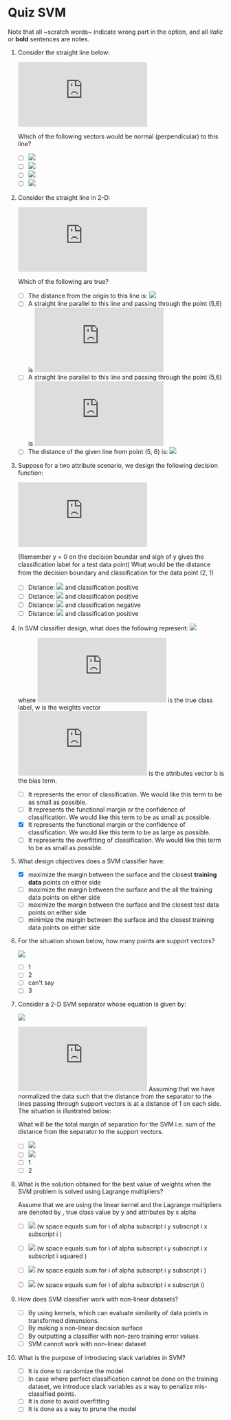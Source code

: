 # Quiz SVM

Note that all ~scratch words~ indicate wrong part in the option, and all
_italic_ or __bold__ sentences are notes.

1.  Consider the straight line below:

    ![](http://latex.codecogs.com/svg.latex?4x+2y+7=0)
        
    Which of the following vectors would be normal (perpendicular) to this line?
    
    -   [ ] ![](http://latex.codecogs.com/svg.latex?\binom{4}{2})
    -   [ ] ![](http://latex.codecogs.com/svg.latex?\binom{2}{4})
    -   [ ] ![](http://latex.codecogs.com/svg.latex?\binom{-4}{-2})
    -   [ ] ![](http://latex.codecogs.com/svg.latex?\binom{-2}{-4})

2.  Consider the straight line in 2-D:

    ![](http://latex.codecogs.com/svg.latex?-2x+3y+4=0)
    
    Which of the following are true?
    
    -   [ ] The distance from the origin to this line is: ![](http://latex.codecogs.com/svg.latex?\frac{4}{\sqrt{13}})
    -   [ ] A straight line parallel to this line and passing through the point (5,6) is ![](http://latex.codecogs.com/svg.latex?-2x+3y-8=0)
    -   [ ] A straight line parallel to this line and passing through the point (5,6) is ![](http://latex.codecogs.com/svg.latex?-2x+3y+8=0)
    -   [ ] The distance of the given line from point (5, 6) is: ![](http://latex.codecogs.com/svg.latex?\frac{12}{\sqrt{13}})

3.  Suppose for a two attribute scenario, we design the following decision function:

    ![](http://latex.codecogs.com/svg.latex?y=4x_1+2x_2+7)
    
    (Remember y = 0 on the decision boundar and sign of y gives the classiﬁcation label for a test data point) What would be the distance from the decision boundary and classiﬁcation for the data point (2, 1)

    - [ ] Distance: ![](http://latex.codecogs.com/svg.latex?\frac{17}{\sqrt{20}}) and classification positive
    - [ ] Distance: ![](http://latex.codecogs.com/svg.latex?\frac{17}{\sqrt{10}}) and classification positive
    - [ ] Distance: ![](http://latex.codecogs.com/svg.latex?\frac{17}{\sqrt{20}}) and classification negative
    - [ ] Distance: ![](http://latex.codecogs.com/svg.latex?\frac{17}{4}) and classification positive

4.  In SVM classifier design, what does the following represent: ![](http://latex.codecogs.com/svg.latex?y_i(w^Tx_i+b))

    where ![](http://latex.codecogs.com/svg.latex?y_i) is the true class label, w is the weights vector ![](http://latex.codecogs.com/svg.latex?x_i) is the attributes vector b is the bias term.
    
    -   [ ] It represents the error of classiﬁcation. We would like this term to be as small as possible.
    -   [ ] It represents the functional margin or the confidence of classification. We would like this term to be as small as possible.
    -   [X] It represents the functional margin or the confidence of classification. We would like this term to be as large as possible. 
    -   [ ] It represents the overﬁtting of classification. We would like this term to be as small as possible.

5.  What design objectives does a SVM classifier have:

    -   [X] maximize the margin between the surface and the closest __training data__ points on either side 
    -   [ ] maximize the margin between the surface and the all the training data points on either side
    -   [ ] maximize the margin between the surface and the closest test data points on either side 
    -   [ ] minimize the margin between the surface and the closest training data points on either side

6.  For the situation shown below, how many points are support vectors?

    ![](https://raw.githubusercontent.com/hanlin-he/UTD/master/CS6375/quiz/fig/svm6.jpg)

    -   [ ] 1 
    -   [ ] 2
    -   [ ] can't say 
    -   [ ] 3

7.  Consider a 2-D SVM separator whose equation is given by:

     ![](https://raw.githubusercontent.com/hanlin-he/UTD/master/CS6375/quiz/fig/svm7.jpg)

    ![](http://latex.codecogs.com/svg.latex?x_2=2x_1) Assuming that we have normalized the data such that the distance from the separator to the lines passing through support vectors is at a distance of 1 on each side. The situation is illustrated below:

    What will be the total margin of separation for the SVM i.e. sum of the distance from the separator to the support vectors.
        
    -   [ ] ![](http://latex.codecogs.com/svg.latex?\frac{2}{\sqrt{5}})
    -   [ ] ![](http://latex.codecogs.com/svg.latex?\frac{1}{\sqrt{5}})
    -   [ ] 1
    -   [ ] 2       

8.  What is the solution obtained for the best value of weights when the SVM problem is solved using Lagrange multipliers?

    Assume that we are using the linear kernel and the Lagrange multipliers are denoted by , true class value by y and attributes by x alpha 
        
    -   [ ] ![](http://latex.codecogs.com/svg.latex?w=\sum_i{\alpha_iy_ix_i}) (w space equals sum for i of alpha subscript i y subscript i x subscript i )
    
    -   [ ] ![](http://latex.codecogs.com/svg.latex?w=\sum_i{\alpha_iy_ix_i^2}) (w space equals sum for i of alpha subscript i y subscript i x subscript i squared )
    -   [ ] ![](http://latex.codecogs.com/svg.latex?w=\sum_i{\alpha_iy_i) (w space equals sum for i of alpha subscript i y subscript i )
    -   [ ] ![](http://latex.codecogs.com/svg.latex?w=\sum_i{\alpha_ix_i) (w space equals sum for i of alpha subscript i x subscript i)
        
9.  How does SVM classiﬁer work with non-linear datasets?

    -   [ ] By using kernels, which can evaluate similarity of data points in transformed dimensions. 
    -   [ ] By making a non-linear decision surface
    -   [ ] By outputting a classiﬁer with non-zero training error values 
    -   [ ] SVM cannot work with non-linear dataset

10. What is the purpose of introducing slack variables in SVM?

    -   [ ] It is done to randomize the model 
    -   [ ] In case where perfect classification cannot be done on the training dataset, we introduce slack variables as a way to penalize mis-classified points. 
    -   [ ] It is done to avoid overfitting 
    -   [ ] It is done as a way to prune the model
